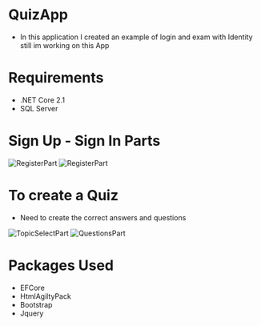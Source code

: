 # QuizApp
- In this application I created an example of login and exam with Identity still im working on this App

# Requirements
- .NET Core 2.1
-  SQL Server
# Sign Up - Sign In Parts

![RegisterPart](https://user-images.githubusercontent.com/49922817/157744056-2f283448-b440-44cd-849f-944877719f9e.png)
![RegisterPart](https://user-images.githubusercontent.com/49922817/157744059-75233ea2-1649-44df-819d-daa3fea63ff6.png)

# To create a Quiz
- Need to create the correct answers and questions

![TopicSelectPart](https://user-images.githubusercontent.com/49922817/157744264-dd25acad-17fc-40b1-8656-f402b7badebf.png)
![QuestionsPart](https://user-images.githubusercontent.com/49922817/157744277-7363f9dd-a6c4-4cbb-a227-31f0a4c9e3d4.png)

# Packages Used
- EFCore
- HtmlAgiltyPack
- Bootstrap
- Jquery
